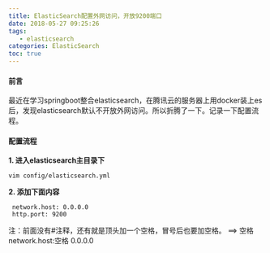 ```yaml
---
title: ElasticSearch配置外网访问，开放9200端口
date: 2018-05-27 09:25:26
tags: 
   - elasticsearch
categories: ElasticSearch
toc: true
---
```


#### 前言

最近在学习springboot整合elasticsearch，在腾讯云的服务器上用docker装上es后，发现elasticsearch默认不开放外网访问。所以折腾了一下。记录一下配置流程。

<!-- more -->

#### 配置流程

**1. 进入elasticsearch主目录下**

```shell
vim config/elasticsearch.yml 
```

**2. 添加下面内容**

```properties
 network.host: 0.0.0.0
 http.port: 9200
```

注：前面没有#注释，还有就是顶头加一个空格，冒号后也要加空格。 ==> 空格 network.host:空格 0.0.0.0